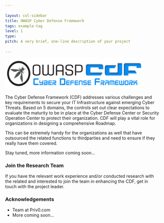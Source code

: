 ```yaml
---

layout: col-sidebar
title: OWASP Cyber Defense Framework
tags: example-tag
level: 1
type: 
pitch: A very brief, one-line description of your project

---
```




<img src="assets/images/OWASP CDF v1.0 (2).png" width="450" height="100">


The Cyber Defense Framework (CDF) addresses various challenges and key requirements to secure your IT Infrastructure against emerging Cyber Threats. Based on 5 domains, the controls set out clear expectations to evaluate the maturity to be in place at the Cyber Defense Center or Security Operation Center to protect their organization. CDF will play a vital role for organizations in designing a comprehensive Roadmap.


This can be extremely handy for the organizations as well that have outsourced the related functions to thirdparties and need to ensure if they really have them covered.


Stay tuned, more information coming soon...


### Join the Research Team
If you have the relevant work experience and/or conducted research with the related and interested to join the team in enhancing the CDF, get in touch with the project leader.


### Acknowledgements
- Team at Priv0.com
- More coming soon...
